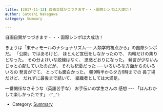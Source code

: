```yaml
---
title: [2017-11-12] 自画自賛がつづきます・・・国際シンポは大成功！
author: Satoshi Nakagawa
category: Summary

---
```


自画自賛がつづきます・・・国際シンポは大成功！

 きょうは「東ティモールのナショナリズム---
人類学的視点から」の国際シンポだ。
「公開」ではあるけど、
ほとんど宣伝をしなかったので、
内輪だけの集りとなった。
その分よけいな脱線はなく、
思惑どおりになった。
発言が少ないんじゃと心配していたのだが、
それも杞憂だった ---
いろいろな方面からのいろいろの
発言がでて、
とっても面白かった。
朝9時半から夕方6時までの
長丁場だけど、
だれずに最後まで続いて、
組織者としては大満足。

 一番関係なさそうな（英語苦手な）
お手伝いの学生さんの
感想 --- 「ほんわかして楽しかったです」
`(^_^)`

- Category: [Summary](https://merapano.github.io/categories.html#Summary)

